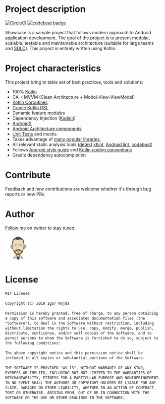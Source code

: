 # Project description
[![CircleCI](https://circleci.com/gh/igorwojda/android-showcase.svg?style=svg)](https://circleci.com/gh/igorwojda/android-showcase)
[![codebeat badge](https://codebeat.co/badges/7f632064-0be5-450f-b29f-f0e1460582ab)](https://codebeat.co/projects/github-com-igorwojda-android-showcase-master)

Showcase is a sample project that follows modern approach to Android application development. The goal of the project is
to present modular, scalable, testable and maintainable architecture (suitable for large teams and
[SDLC](https://en.wikipedia.org/wiki/Systems_development_life_cycle)). This project is entirely written using Kotlin.

# Project characteristics
This project bring to table set of best practices, tools and solutions:

* 100% [Kotlin](https://kotlinlang.org/)
* CA + MVVM (Clean Architecture + Model-View-ViewModel)
* [Kotlin Coroutines](https://kotlinlang.org/docs/reference/coroutines-overview.html)
* [Gradle Kotlin DSL](https://docs.gradle.org/current/userguide/kotlin_dsl.html)
* Dynamic feature modules
* Dependency Injection ([Kodein](https://github.com/Kodein-Framework/Kodein-DI))
* [AndroidX](https://developer.android.com/jetpack/androidx)
* [Android Architecture components](https://developer.android.com/topic/libraries/architecture)
* [Unit Tests](https://en.wikipedia.org/wiki/Unit_testing) and mocks
* Takes advantage of
  [many popular libraries](https://github.com/igorwojda/android-showcase/blob/master/buildSrc/src/main/kotlin/LibraryDependency.kt),
*  All relevant static analysis tools ([detekt](https://github.com/arturbosch/detekt)
   [ktlint](https://github.com/pinterest/ktlint), [Android lint](https://developer.android.com/studio/write/lint),
   [codebeat](https://codebeat.co))
* Follows [Android style guide](<https://developer.android.com/kotlin/style-guide>) and [Kotlin coding conventions](<https://kotlinlang.org/docs/reference/coding-conventions.html>)
* Gradle dependency autocompletion

# Contribute
Feedback and new contributions are welcome whether it's through bug reports or new PRs.

# Author
[Follow me](https://twitter.com/igorwojda) on twitter to stay tuned.

![avatar.png](misc/image/avatar.png)

# License
```
MIT License

Copyright (c) 2019 Igor Wojda

Permission is hereby granted, free of charge, to any person obtaining a copy of this software and associated documentation files (the "Software"), to deal in the Software without restriction, including without limitation the rights to use, copy, modify, merge, publish, distribute, sublicense, and/or sell copies of the Software, and to permit persons to whom the Software is furnished to do so, subject to the following conditions:

The above copyright notice and this permission notice shall be included in all copies or substantial portions of the Software.

THE SOFTWARE IS PROVIDED "AS IS", WITHOUT WARRANTY OF ANY KIND, EXPRESS OR IMPLIED, INCLUDING BUT NOT LIMITED TO THE WARRANTIES OF MERCHANTABILITY, FITNESS FOR A PARTICULAR PURPOSE AND NONINFRINGEMENT. IN NO EVENT SHALL THE AUTHORS OR COPYRIGHT HOLDERS BE LIABLE FOR ANY CLAIM, DAMAGES OR OTHER LIABILITY, WHETHER IN AN ACTION OF CONTRACT, TORT OR OTHERWISE, ARISING FROM, OUT OF OR IN CONNECTION WITH THE SOFTWARE OR THE USE OR OTHER DEALINGS IN THE SOFTWARE.
```

